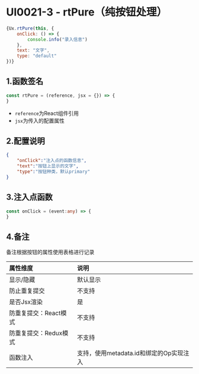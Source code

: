 # UI0021-3 - rtPure（纯按钮处理）

```js
{Ux.rtPure(this, {
    onClick: () => {
        console.info("录入信息")
    }, 
    text: "文字",
    type: "default"
})}
```

## 1.函数签名

```js
const rtPure = (reference, jsx = {}) => {
}
```

* `reference`为React组件引用
* `jsx`为传入的配置属性

## 2.配置说明

```json
{
    "onClick":"注入点的函数信息",
    "text":"按钮上显示的文字",
    "type":"按钮种类，默认primary"
}
```

## 3.注入点函数

```typescript
const onClick = (event:any) => {
}
```

## 4.备注

备注根据按钮的属性使用表格进行记录

| 属性维度 | 说明 |
| :--- | :--- |
| 显示/隐藏 | 默认显示 |
| 防止重复提交 | 不支持 |
| 是否Jsx渲染 | 是 |
| 防重复提交：React模式 | 不支持 |
| 防重复提交：Redux模式 | 不支持 |
| 函数注入 | 支持，使用metadata.id和绑定的Op实现注入 |



